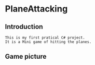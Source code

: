 # PlaneAttacking

## Introduction

	This is my first pratical C# project.	
	It is a Mini game of hitting the planes.

## Game picture

